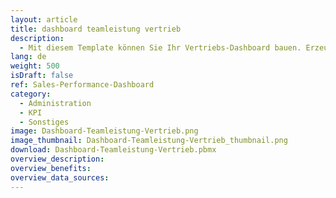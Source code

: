 ```yaml
---
layout: article
title: dashboard teamleistung vertrieb
description: 
  - Mit diesem Template können Sie Ihr Vertriebs-Dashboard bauen. Erzeugen Sie mehr Wettbewerb durch sichtbare Kennzahlen. Einfach Datenquelle Ihrer Wahl anschließen (z. B. Excel) und loslegen!
lang: de
weight: 500
isDraft: false
ref: Sales-Performance-Dashboard
category:
  - Administration
  - KPI
  - Sonstiges
image: Dashboard-Teamleistung-Vertrieb.png
image_thumbnail: Dashboard-Teamleistung-Vertrieb_thumbnail.png
download: Dashboard-Teamleistung-Vertrieb.pbmx
overview_description:
overview_benefits:
overview_data_sources:
---
```

